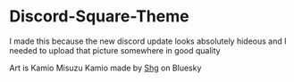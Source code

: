 # Discord-Square-Theme
I made this because the new discord update looks absolutely hideous and I needed to upload that picture somewhere in good quality

Art is Kamio Misuzu Kamio made by [Shg](https://bsky.app/profile/hiomaika.bsky.social) on Bluesky
